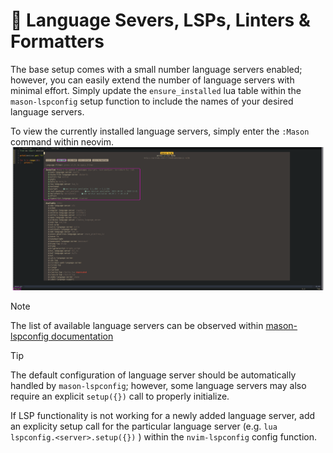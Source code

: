 # 🚀 Language Severs, LSPs, Linters & Formatters

The base setup comes with a small number language servers enabled; however, you can easily extend the number of language servers with minimal effort. Simply update the `ensure_installed` lua table within the `mason-lspconfig` setup function to include the names of your desired language servers.

To view the currently installed language servers, simply enter the `:Mason` command within neovim.
![mason](/assets/mason-lsp.png)

>[!NOTE] 
>The list of available language servers can be observed within [mason-lspconfig documentation](https://github.com/williamboman/mason-lspconfig.nvim?tab=readme-ov-file#available-lsp-servers)

>[!TIP]
> The default configuration of language server should be automatically handled by `mason-lspconfig`; however, some language servers may also require an explicit `setup({})` call to properly initialize. 
>
>If LSP functionality is not working for a newly added language server, add an explicity setup call for the particular language server (e.g. ```lua lspconfig.<server>.setup({})``` ) within the `nvim-lspconfig` config function.
